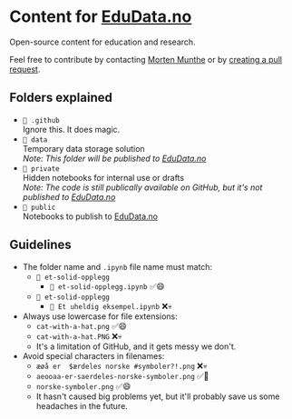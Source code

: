 # Content for [EduData.no](https://edudata.no)

Open-source content for education and research.

Feel free to contribute by contacting [Morten Munthe](mailto:morten.munthe@nmbu.no?subject=EduData%20Contribution) or by [creating a pull request](https://docs.github.com/en/pull-requests/collaborating-with-pull-requests/proposing-changes-to-your-work-with-pull-requests/creating-a-pull-request).

## Folders explained

- `📁 .github`  
Ignore this. It does magic.
- `📁 data`  
Temporary data storage solution  
_Note: This folder will be published to [EduData.no](https://edudata.no)_
- `📁 private`  
Hidden notebooks for internal use or drafts  
_Note: The code is still publically available on GitHub, but it's not published to [EduData.no](https://edudata.no)_
- `📁 public`  
Notebooks to publish to [EduData.no](https://edudata.no)

## Guidelines

- The folder name and `.ipynb` file name must match:
  - `📁 et-solid-opplegg`
    - `📄 et-solid-opplegg.ipynb` ✅😄
  - `📁 et-solid-opplegg`
    - `📄 Et uheldig eksempel.ipynb` ❌💀
- Always use lowercase for file extensions:
  - `cat-with-a-hat.png` ✅😄
  - `cat-with-a-hat.PNG` ❌💀
  - It's a limitation of GitHub, and it gets messy we don't.
- Avoid special characters in filenames:
  - `æøå er  $ærdeles norske #symboler?!.png` ❌💀
  - `aeooaa-er-saerdeles-norske-symboler.png` ✅🙂
  - `norske-symboler.png` ✅😄
  - It hasn't caused big problems yet, but it'll probably save us some headaches in the future.

